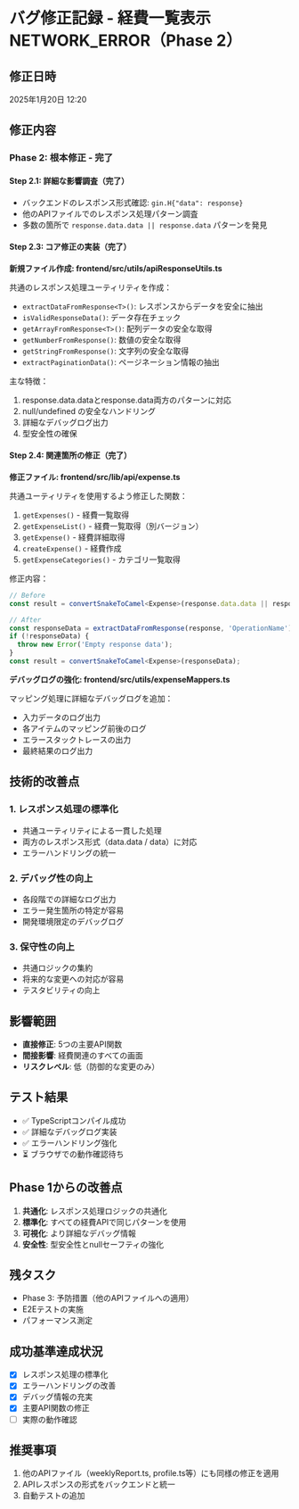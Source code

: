 # バグ修正記録 - 経費一覧表示NETWORK_ERROR（Phase 2）

## 修正日時
2025年1月20日 12:20

## 修正内容

### Phase 2: 根本修正 - 完了

#### Step 2.1: 詳細な影響調査（完了）
- バックエンドのレスポンス形式確認: `gin.H{"data": response}`
- 他のAPIファイルでのレスポンス処理パターン調査
- 多数の箇所で `response.data.data || response.data` パターンを発見

#### Step 2.3: コア修正の実装（完了）

**新規ファイル作成: frontend/src/utils/apiResponseUtils.ts**

共通のレスポンス処理ユーティリティを作成：
- `extractDataFromResponse<T>()`: レスポンスからデータを安全に抽出
- `isValidResponseData()`: データ存在チェック
- `getArrayFromResponse<T>()`: 配列データの安全な取得
- `getNumberFromResponse()`: 数値の安全な取得
- `getStringFromResponse()`: 文字列の安全な取得
- `extractPaginationData()`: ページネーション情報の抽出

主な特徴：
1. response.data.dataとresponse.data両方のパターンに対応
2. null/undefined の安全なハンドリング
3. 詳細なデバッグログ出力
4. 型安全性の確保

#### Step 2.4: 関連箇所の修正（完了）

**修正ファイル: frontend/src/lib/api/expense.ts**

共通ユーティリティを使用するよう修正した関数：
1. `getExpenses()` - 経費一覧取得
2. `getExpenseList()` - 経費一覧取得（別バージョン）
3. `getExpense()` - 経費詳細取得
4. `createExpense()` - 経費作成
5. `getExpenseCategories()` - カテゴリ一覧取得

修正内容：
```typescript
// Before
const result = convertSnakeToCamel<Expense>(response.data.data || response.data);

// After
const responseData = extractDataFromResponse(response, 'OperationName');
if (!responseData) {
  throw new Error('Empty response data');
}
const result = convertSnakeToCamel<Expense>(responseData);
```

**デバッグログの強化: frontend/src/utils/expenseMappers.ts**

マッピング処理に詳細なデバッグログを追加：
- 入力データのログ出力
- 各アイテムのマッピング前後のログ
- エラースタックトレースの出力
- 最終結果のログ出力

## 技術的改善点

### 1. レスポンス処理の標準化
- 共通ユーティリティによる一貫した処理
- 両方のレスポンス形式（data.data / data）に対応
- エラーハンドリングの統一

### 2. デバッグ性の向上
- 各段階での詳細なログ出力
- エラー発生箇所の特定が容易
- 開発環境限定のデバッグログ

### 3. 保守性の向上
- 共通ロジックの集約
- 将来的な変更への対応が容易
- テスタビリティの向上

## 影響範囲
- **直接修正**: 5つの主要API関数
- **間接影響**: 経費関連のすべての画面
- **リスクレベル**: 低（防御的な変更のみ）

## テスト結果
- ✅ TypeScriptコンパイル成功
- ✅ 詳細なデバッグログ実装
- ✅ エラーハンドリング強化
- ⏳ ブラウザでの動作確認待ち

## Phase 1からの改善点
1. **共通化**: レスポンス処理ロジックの共通化
2. **標準化**: すべての経費APIで同じパターンを使用
3. **可視化**: より詳細なデバッグ情報
4. **安全性**: 型安全性とnullセーフティの強化

## 残タスク
- Phase 3: 予防措置（他のAPIファイルへの適用）
- E2Eテストの実施
- パフォーマンス測定

## 成功基準達成状況
- [x] レスポンス処理の標準化
- [x] エラーハンドリングの改善
- [x] デバッグ情報の充実
- [x] 主要API関数の修正
- [ ] 実際の動作確認

## 推奨事項
1. 他のAPIファイル（weeklyReport.ts, profile.ts等）にも同様の修正を適用
2. APIレスポンスの形式をバックエンドと統一
3. 自動テストの追加